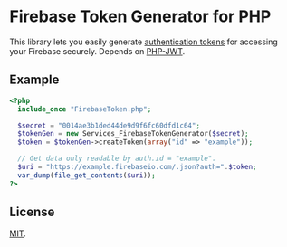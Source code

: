 Firebase Token Generator for PHP
================================
This library lets you easily generate
[authentication tokens](https://www.firebase.com/docs/security/authentication.html)
for accessing your Firebase securely. Depends on [PHP-JWT](https://github.com/firebase/php-jwt).

Example
-------
```php
<?php
  include_once "FirebaseToken.php";

  $secret = "0014ae3b1ded44de9d9f6fc60dfd1c64";
  $tokenGen = new Services_FirebaseTokenGenerator($secret);
  $token = $tokenGen->createToken(array("id" => "example"));

  // Get data only readable by auth.id = "example".
  $uri = "https://example.firebaseio.com/.json?auth=".$token;
  var_dump(file_get_contents($uri));
?>
```

License
-------
[MIT](http://firebase.mit-license.org/).
